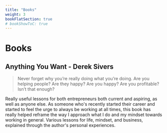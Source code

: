 ```yaml
---
title: "Books"
weight: 3
bookFlatSection: true
# bookShowToC: true
---
```


# Books

## Anything You Want - Derek Sivers

> Never forget why you’re really doing what you’re doing. Are you helping people? Are they happy? Are you happy? Are you profitable? Isn’t that enough?

Really useful lessons for both entrepreneurs both current and aspiring, as well as anyone else. As someone who's recently started their career and started to feel the urge to always be working at all times, this book has really helped reframe the way I approach what I do and my mindset towards working in general. Various lessons for life, mindset, and business, explained through the author's personal experiences.